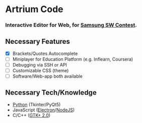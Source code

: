 <div style="@import url('https://rsms.me/inter/inter.css'); @supports (font-variation-settings: normal) { html { font-family: 'Inter var', sans-serif }}; font-family: -apple-system, 'inter', 'manrope', sans-serif !important;">

# Artrium Code
### Interactive Editor for Web, for [Samsung SW Contest](https://www.juniorsoftwarecup.com/Contest/About).

## Necessary Features
- [X] Brackets/Quotes Autocomplete
- [ ] Miniplayer for Education Platform (e.g. Inflearn, Coursera)
- [ ] Debugging via SSH or API
- [ ] Customizable CSS (theme)
- [ ] Software/Web-app both available

## Necessary Tech/Knowledge
- [Python](https://www.python.org) (Tkinter/PyQt5)
- JavaScript ([Electron](https://www.electronjs.org)/[NodeJS](https://nodejs.org))
- C/C++ ([GTK+ 2.0](https://developer.gnome.org/gtk-tutorial/stable/))

</div>